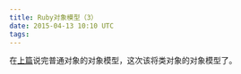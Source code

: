 ```yaml
---
title: Ruby对象模型（3）
date: 2015-04-13 10:10 UTC
tags:
---
```


在[上篇](https://)说完普通对象的对象模型，这次该将类对象的对象模型了。
